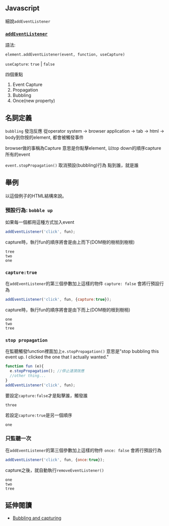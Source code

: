 ## Javascript

細說`addEventListener`

### [`addEventListener`](https://www.w3schools.com/jsref/met_element_addeventlistener.asp)

語法:
```javascript=
element.addEventListener(event, function, useCapture)
```
`useCapture`: `true` | `false`

四個重點
1. Event Capture
1. Propagation
1. Bubbling
1. Once(new property)

## 名詞定義
`bubbling`
發泡反應 從operator system -> browser application -> tab -> html -> body到你按的element,  都會被觸發事件

browser做的事稱為Capture
意思是你點擊element, 以top down的順序capture所有的event


`event.stopPropagation()`  取消預設(bubbling)行為
點到誰，就是誰

## 舉例

以這個例子的HTML結構來說。

### 預設行為: `bobble up`
如果每一個都用這種方式加入event
```javascript
addEventListener('click', fun);
```
capture時，執行fun的順序將會是由上而下(DOM樹的樹梢到樹根)
```
tree
two
one
```
### `capture:true`
在`addEventListener`的第三個參數加上這樣的物件
`capture: false` 會將行預設行為
```javascript
addEventListener('click', fun, {capture:true});
```
capture時，執行fun的順序將會是由下而上(DOM樹的根到樹梢)
```
one
two
tree
```
### `stop propagation`

在監聽觸發function裡面加上`e.stopPropagation()`
意思是"stop bubbling this event up. I clicked the one  that I actually wanted."

```javascript
function fun (e){
  e.stopPropagation(); //停止漣漪效應
  //other thing...
}
addEventListener('click', fun);
```
要設定`capture:false`才是點擊誰，觸發誰
```
three
```
若設定`capture:true`是另一個順序
```
one
```
### 只監聽一次
在`addEventListener`的第三個參數加上這樣的物件
`once: false` 會將行預設行為
```javascript
addEventListener('click', fun, {once:true});
```
capture之後，就自動執行`removeEventListener()`
```
one
two
tree
```

## 延伸閱讀
- [Bubbling and capturing](https://javascript.info/bubbling-and-capturing)
